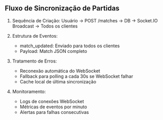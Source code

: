 ## Fluxo de Sincronização de Partidas

1. Sequência de Criação:
   Usuário → POST /matches → DB → Socket.IO Broadcast → Todos os clientes

2. Estrutura de Eventos:
   - match_updated: Enviado para todos os clientes
   - Payload: Match JSON completo

3. Tratamento de Erros:
   - Reconexão automática do WebSocket
   - Fallback para polling a cada 30s se WebSocket falhar
   - Cache local de última sincronização

4. Monitoramento:
   - Logs de conexões WebSocket
   - Métricas de eventos por minuto
   - Alertas para falhas consecutivas 